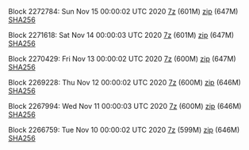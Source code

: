 Block 2272784: Sun Nov 15 00:00:02 UTC 2020 [7z]() (601M) [zip]() (647M) [SHA256]()

Block 2271618: Sat Nov 14 00:00:03 UTC 2020 [7z]() (601M) [zip]() (647M) [SHA256]()

Block 2270429: Fri Nov 13 00:00:02 UTC 2020 [7z]() (600M) [zip]() (647M) [SHA256]()

Block 2269228: Thu Nov 12 00:00:02 UTC 2020 [7z]() (600M) [zip]() (646M) [SHA256]()

Block 2267994: Wed Nov 11 00:00:03 UTC 2020 [7z]() (600M) [zip]() (646M) [SHA256]()

Block 2266759: Tue Nov 10 00:00:02 UTC 2020 [7z]() (599M) [zip]() (646M) [SHA256]()
